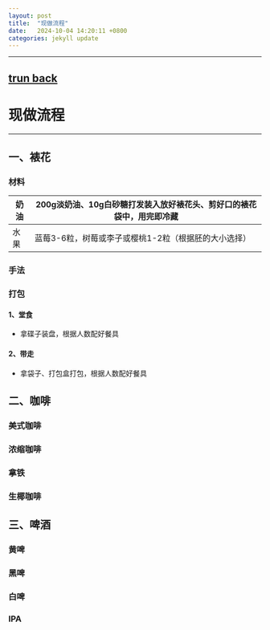 ```yaml
---
layout: post
title:  "现做流程"
date:   2024-10-04 14:20:11 +0800
categories: jekyll update
---
```

---
[trun back](https://ccc-hu.github.io/sy-sc-zzq/)
---
# 现做流程

---

## 一、裱花

### 材料

| 奶油 | 200g淡奶油、10g白砂糖打发装入放好裱花头、剪好口的裱花袋中，用完即冷藏 |
| ---- | ------------------------------------------------------------ |
| 水果 | 蓝莓3-6粒，树莓或李子或樱桃1-2粒（根据胚的大小选择）         |

### 手法

### 打包

#### 1、堂食

- 拿碟子装盘，根据人数配好餐具

#### 2、带走

- 拿袋子、打包盒打包，根据人数配好餐具

## 二、咖啡

### 美式咖啡

### 浓缩咖啡

### 拿铁

### 生椰咖啡

## 三、啤酒

### 黄啤

### 黑啤

### 白啤

### IPA

